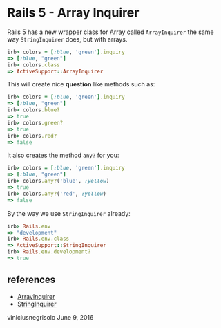# Rails 5 - Array Inquirer

Rails 5 has a new wrapper class for Array called `ArrayInquirer` the same way `StringInquirer` does, but with arrays.

```ruby
irb> colors = [:blue, 'green'].inquiry
=> [:blue, "green"]
irb> colors.class
=> ActiveSupport::ArrayInquirer
```

This will create nice **question** like methods such as:

```ruby
irb> colors = [:blue, 'green'].inquiry
=> [:blue, "green"]
irb> colors.blue?
=> true
irb> colors.green?
=> true
irb> colors.red?
=> false
```

It also creates the method `any?` for you:

```ruby
irb> colors = [:blue, 'green'].inquiry
=> [:blue, "green"]
irb> colors.any?('blue', :yellow)
=> true
irb> colors.any?('red', :yellow)
=> false
```

By the way we use `StringInquirer` already:

```ruby
irb> Rails.env
=> "development"
irb> Rails.env.class
=> ActiveSupport::StringInquirer
irb> Rails.env.development?
=> true
```

## references

- [ArrayInquirer](https://github.com/rails/rails/blob/master/activesupport/lib/active_support/array_inquirer.rb)
- [StringInquirer](https://github.com/rails/rails/blob/master/activesupport/lib/active_support/string_inquirer.rb)

viniciusnegrisolo
June 9, 2016
